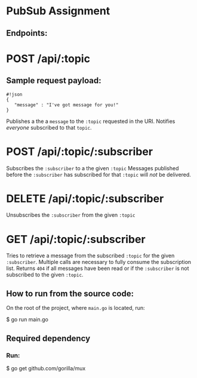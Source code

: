 # PubSub Assignment

## Endpoints:

# POST /api/:topic

## Sample request payload:
```
#!json
{
   "message" : "I've got message for you!"
}
```

Publishes a the a `message` to the `:topic` requested in the URI. 
Notifies *everyone* subscribed to that `topic`.
 
# POST /api/:topic/:subscriber

Subscribes the `:subscriber` to a the given `:topic`
Messages published before the `:subscriber` has subscribed for that `:topic` will *not* be delivered.
	
# DELETE /api/:topic/:subscriber 

Unsubscribes the `:subscriber` from the given `:topic`
	
# GET /api/:topic/:subscriber

Tries to retrieve a message from the subscribed `:topic` for the given `:subscriber`.
Multiple calls are necessary to fully consume the subscription list. Returns `404` if all messages have been read or if the `:subscriber` is not subscribed to the given `:topic`.

## How to run from the source code:
On the root of the project, where `main.go` is located, run:

$ go run main.go

## Required  dependency
### Run:
$ go get github.com/gorilla/mux